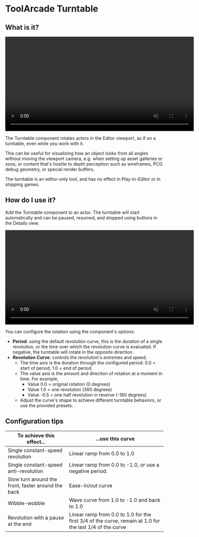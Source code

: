 # ToolArcade Turntable
## What is it?
<video controls autoplay muted loop playsinline width="600">
  <source src="TurntableDemoMap.mp4" type="video/mp4">
  Your browser does not support the video tag.
</video>

The Turntable component rotates actors in the Editor viewport, as if on a turntable, even while you work with it.

This can be useful for visualizing how an object looks from all angles without moving the viewport camera, e.g. when setting up asset galleries or zoos, or content that's hostile to depth perception such as wireframes, PCG debug geometry, or special render buffers.

The turntable is an editor-only tool, and has no effect in Play-in-Editor or in shipping games.

## How do I use it?
Add the Turntable component to an actor.  The turntable will start automatically and can be paused, resumed, and stopped using buttons in the Details view.

<video controls autoplay muted loop playsinline width="600">
  <source src="TurntableLiveDemo.mp4" type="video/mp4">
  Your browser does not support the video tag.
</video>

You can configure the rotation using the component's options:
* **Period**: using the default revolution curve, this is the duration of a single revolution, or the time over which the revolution curve is evaluated.  If negative, the turntable will rotate in the opposite direction.
* **Revolution Curve**: controls the revolution's extremes and speed.
  * The time axis is the duration through the configured period: 0.0 = start of period, 1.0 = end of period.
  * The value axis is the amount and direction of rotation at a moment in time.  For example,
    * Value 0.0 = original rotation (0 degrees)
    * Value 1.0 = one revolution (360 degrees)
    * Value -0.5 = one half revolution in reverse (-180 degrees)
  * Adjust the curve's shape to achieve different turntable behaviors, or use the provided presets.

## Configuration tips
| To achieve this effect...                          | ...use this curve                                                                                       |
|----------------------------------------------------|---------------------------------------------------------------------------------------------------------|
| Single constant-speed revolution                   | Linear ramp from 0.0 to 1.0                                                                             |
| Single constant-speed anti-revolution              | Linear ramp from 0.0 to -1.0, _or_ use a negative period.                                               |
| Slow turn around the front, faster around the back | Ease-in/out curve                                                                                       |
| Wibble-wobble                                      | Wave curve from 1.0 to -1.0 and back to 1.0                                                             |
| Revolution with a pause at the end                 | Linear ramp from 0.0 to 1.0 for the first 3/4 of the curve, remain at 1.0 for the last 1/4 of the curve |
